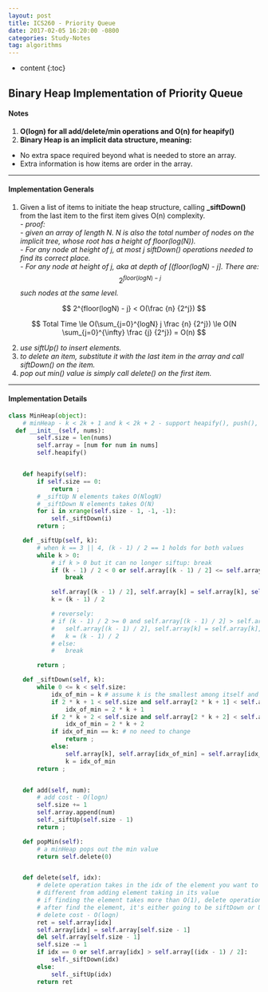 ```yaml
---
layout: post
title: ICS260 - Priority Queue
date: 2017-02-05 16:20:00 -0800
categories: Study-Notes
tag: algorithms
---
```


* content
{:toc}



## Binary Heap Implementation of Priority Queue

#### Notes

1. __O(logn) for all add/delete/min operations and O(n) for heapify()__  
2. __Binary Heap is an implicit data structure, meaning:__  
  * No extra space required beyond what is needed to store an array.  
  * Extra information is how items are order in the array.  

---
#### Implementation Generals


1. Given a list of items to initiate the heap structure, calling __\_siftDown()__ from the last item to the first item gives O(n) complexity.  
\- _proof:_  
\- _given an array of length N. N is also the total number of nodes on the implicit tree, whose root has a height of floor(log(N))._  
\- _For any node at height of j, at most j siftDown() operations needed to find its correct place._  
\- _For any node at height of j, aka at depth of [(floor(logN) - j]. There are:_ $$ 2^{floor(logN) - j} $$ _such nodes at the same level._  

$$ 2^{floor(logN) - j} < O(\frac {n} {2^j}) $$  

$$ Total Time \le O(\sum_{j=0}^{logN} j \frac {n} {2^j}) \le O(N \sum_{j=0}^{\infty} \frac {j} {2^j}) = O(n) $$  


2. _use siftUp() to insert elements._  
3. _to delete an item, substitute it with the last item in the array and call siftDown() on the item._  
4. _pop out min() value is simply call delete() on the first item._  

---
#### Implementation Details

``` python
class MinHeap(object):
	# minHeap - k < 2k + 1 and k < 2k + 2 - support heapify(), push(), pop(), top(), isEmpty(), len() methods etc.
  def __init__(self, nums):
		self.size = len(nums)
		self.array = [num for num in nums]
		self.heapify()


	def heapify(self):
		if self.size == 0:
			return ;
		# _siftUp N elements takes O(NlogN)
		# _siftDown N elements takes O(N)
		for i in xrange(self.size - 1, -1, -1):
			self._siftDown(i)
		return ;

	def _siftUp(self, k):
		# when k == 3 || 4, (k - 1) / 2 == 1 holds for both values
		while k > 0:
			# if k > 0 but it can no longer siftup: break
			if (k - 1) / 2 < 0 or self.array[(k - 1) / 2] <= self.array[k]:
				break

			self.array[(k - 1) / 2], self.array[k] = self.array[k], self.array[(k - 1) / 2]
			k = (k - 1) / 2

			# reversely:
			# if (k - 1) / 2 >= 0 and self.array[(k - 1) / 2] > self.array[k]:
			# 	self.array[(k - 1) / 2], self.array[k] = self.array[k], self.array[(k - 1) / 2]
			# 	k = (k - 1) / 2
			# else:
			# 	break

		return ;

	def _siftDown(self, k):
		while 0 <= k < self.size:
			idx_of_min = k # assume k is the smallest among itself and its children
			if 2 * k + 1 < self.size and self.array[2 * k + 1] < self.array[idx_of_min]:
				idx_of_min = 2 * k + 1
			if 2 * k + 2 < self.size and self.array[2 * k + 2] < self.array[idx_of_min]:
				idx_of_min = 2 * k + 2
			if idx_of_min == k: # no need to change
				return ;
			else:
				self.array[k], self.array[idx_of_min] = self.array[idx_of_min], self.array[k]
				k = idx_of_min
		return ;


	def add(self, num):
		# add cost - O(logn)
		self.size += 1
		self.array.append(num)
		self._siftUp(self.size - 1)
		return ;

	def popMin(self):
		# a minHeap pops out the min value
		return self.delete(0)


	def delete(self, idx):
		# delete operation takes in the idx of the element you want to delete
		# different from adding element taking in its value
		# if finding the element takes more than O(1), delete operation would take more than O(nlogn)
		# after find the element, it's either going to be siftDown or Up.
		# delete cost - O(logn)
		ret = self.array[idx]
		self.array[idx] = self.array[self.size - 1]
		del self.array[self.size - 1]
		self.size -= 1
		if idx == 0 or self.array[idx] > self.array[(idx - 1) / 2]:
			self._siftDown(idx)
		else:
			self._siftUp(idx)
		return ret
```
